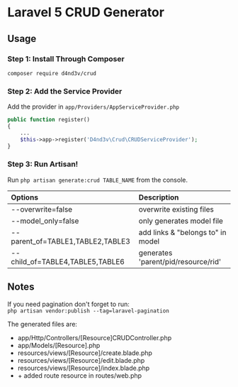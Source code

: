 # Laravel 5 CRUD Generator

## Usage

### Step 1: Install Through Composer

```
composer require d4nd3v/crud
```

### Step 2: Add the Service Provider

Add the provider in `app/Providers/AppServiceProvider.php`

```php
public function register()
{
    ...
    $this->app->register('D4nd3v\Crud\CRUDServiceProvider');
}
```

### Step 3: Run Artisan!

Run `php artisan generate:crud TABLE_NAME` from the console.

|Options                           |Description                 |
|:---------------------------------|:---------------------------|
|--overwrite=false                 | overwrite existing files   |
|--model_only=false                | only generates model file  |
|--parent_of=TABLE1,TABLE2,TABLE3  | add links & "belongs to" in model   |
|--child_of=TABLE4,TABLE5,TABLE6   | generates 'parent/pid/resource/rid' |                          |

## Notes
If you need pagination don't forget to run:  
`php artisan vendor:publish --tag=laravel-pagination`

The generated files are:
- app/Http/Controllers/[Resource]CRUDController.php
- app/Models/[Resource].php
- resources/views/[Resource]/create.blade.php
- resources/views/[Resource]/edit.blade.php
- resources/views/[Resource]/index.blade.php
- \+ added route resource in routes/web.php



